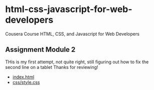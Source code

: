 # html-css-javascript-for-web-developers
Cousera Course HTML, CSS, and Javascript for Web Developers

## Assignment Module 2

THis is my first attempt, not quite right, still figuring out how to fix the second line on a tablet
Thanks for reviewing!

* [index.html](module2-solution/index.html)
* [css/style.css](module2-solution/css/style.css)

